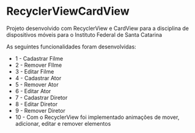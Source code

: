 # RecyclerViewCardView
 
Projeto desenvolvido com RecyclerView e CardView para a disciplina de dispositivos móveis para o Instituto Federal de Santa Catarina

As seguintes funcionalidades foram desenvolvidas:

* 1 - Cadastrar Filme
* 2 - Remover FIlme
* 3 - Editar Filme
* 4 - Cadastrar Ator
* 5 - Remover Ator
* 6 - Editar Ator
* 7 - Cadastrar Diretor
* 8 - Editar Diretor
* 9 - Remover Diretor
* 10 - Com o RecyclerView foi implementado animações de mover, adicionar, editar e remover elementos
